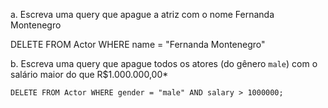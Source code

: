 a. Escreva uma query que apague a atriz com o nome Fernanda Montenegro

DELETE FROM Actor WHERE name = "Fernanda Montenegro"

b. Escreva uma query que apague todos os atores (do gênero `male`) com o salário maior do que R$1.000.000,00*

    DELETE FROM Actor WHERE gender = "male" AND salary > 1000000;
    